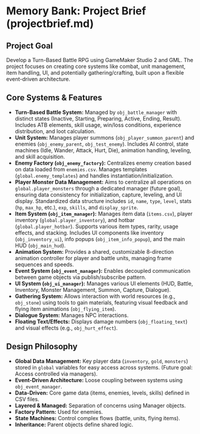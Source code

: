 # Memory Bank: Project Brief (projectbrief.md)

## Project Goal

Develop a Turn-Based Battle RPG using GameMaker Studio 2 and GML. The project focuses on creating core systems like combat, unit management, item handling, UI, and potentially gathering/crafting, built upon a flexible event-driven architecture.

## Core Systems & Features

*   **Turn-Based Battle System:** Managed by `obj_battle_manager` with distinct states (Inactive, Starting, Preparing, Active, Ending, Result). Includes ATB elements, skill usage, win/loss conditions, experience distribution, and loot calculation.
*   **Unit System:** Manages player summons (`obj_player_summon_parent`) and enemies (`obj_enemy_parent`, `obj_test_enemy`). Includes AI control, state machines (Idle, Wander, Attack, Hurt, Die), animation handling, leveling, and skill acquisition.
*   **Enemy Factory (`obj_enemy_factory`):** Centralizes enemy creation based on data loaded from `enemies.csv`. Manages templates (`global.enemy_templates`) and handles instantiation/initialization.
*   **Player Monster Data Management:** Aims to centralize all operations on `global.player_monsters` through a dedicated manager (future goal), ensuring data consistency for initialization, capture, leveling, and UI display. Standardized data structure includes `id`, `name`, `type`, `level`, stats (`hp`, `max_hp`, etc.), `exp`, `skills`, and `display_sprite`.
*   **Item System (`obj_item_manager`):** Manages item data (`items.csv`), player inventory (`global.player_inventory`), and hotbar (`global.player_hotbar`). Supports various item types, rarity, usage effects, and stacking. Includes UI components like inventory (`obj_inventory_ui`), info popups (`obj_item_info_popup`), and the main HUD (`obj_main_hud`).
*   **Animation System:** Provides a shared, customizable 8-direction animation controller for player and battle units, managing frame sequences and speeds.
*   **Event System (`obj_event_manager`):** Enables decoupled communication between game objects via publish/subscribe pattern.
*   **UI System (`obj_ui_manager`):** Manages various UI elements (HUD, Battle, Inventory, Monster Management, Summon, Capture, Dialogue).
*   **Gathering System:** Allows interaction with world resources (e.g., `obj_stone`) using tools to gain materials, featuring visual feedback and flying item animations (`obj_flying_item`).
*   **Dialogue System:** Manages NPC interactions.
*   **Floating Text/Effects:** Displays damage numbers (`obj_floating_text`) and visual effects (e.g., `obj_hurt_effect`).

## Design Philosophy

*   **Global Data Management:** Key player data (`inventory`, `gold`, `monsters`) stored in `global` variables for easy access across systems. (Future goal: Access controlled via managers).
*   **Event-Driven Architecture:** Loose coupling between systems using `obj_event_manager`.
*   **Data-Driven:** Core game data (items, enemies, levels, skills) defined in CSV files.
*   **Layered & Managed:** Separation of concerns using Manager objects.
*   **Factory Pattern:** Used for enemies.
*   **State Machines:** Control complex flows (battle, units, flying items).
*   **Inheritance:** Parent objects define shared logic.
